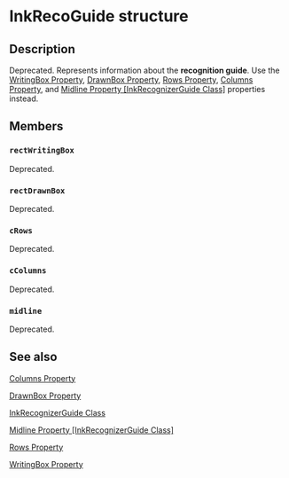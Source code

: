 # InkRecoGuide structure

## Description

Deprecated. Represents information about the **recognition guide**. Use the [WritingBox Property](https://learn.microsoft.com/windows/desktop/api/msinkaut/nf-msinkaut-iinkrecognizerguide-get_writingbox), [DrawnBox Property](https://learn.microsoft.com/windows/desktop/api/msinkaut/nf-msinkaut-iinkrecognizerguide-get_drawnbox), [Rows Property](https://learn.microsoft.com/windows/desktop/api/msinkaut/nf-msinkaut-iinkrecognizerguide-get_rows), [Columns Property](https://learn.microsoft.com/windows/desktop/api/msinkaut/nf-msinkaut-iinkrecognizerguide-get_columns), and [Midline Property [InkRecognizerGuide Class]](https://learn.microsoft.com/windows/desktop/api/msinkaut/nf-msinkaut-iinkrecognizerguide-get_midline) properties instead.

## Members

### `rectWritingBox`

Deprecated.

### `rectDrawnBox`

Deprecated.

### `cRows`

Deprecated.

### `cColumns`

Deprecated.

### `midline`

Deprecated.

## See also

[Columns Property](https://learn.microsoft.com/windows/desktop/api/msinkaut/nf-msinkaut-iinkrecognizerguide-get_columns)

[DrawnBox Property](https://learn.microsoft.com/windows/desktop/api/msinkaut/nf-msinkaut-iinkrecognizerguide-get_drawnbox)

[InkRecognizerGuide Class](https://learn.microsoft.com/windows/desktop/tablet/inkrecognizerguide-class)

[Midline Property [InkRecognizerGuide Class]](https://learn.microsoft.com/windows/desktop/api/msinkaut/nf-msinkaut-iinkrecognizerguide-get_midline)

[Rows Property](https://learn.microsoft.com/windows/desktop/api/msinkaut/nf-msinkaut-iinkrecognizerguide-get_rows)

[WritingBox Property](https://learn.microsoft.com/windows/desktop/api/msinkaut/nf-msinkaut-iinkrecognizerguide-get_writingbox)